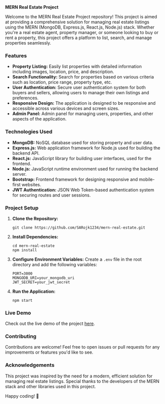 **MERN Real Estate Project**

Welcome to the MERN Real Estate Project repository! This project is aimed at providing a comprehensive solution for managing real estate listings using the MERN (MongoDB, Express.js, React.js, Node.js) stack. Whether you're a real estate agent, property manager, or someone looking to buy or rent a property, this project offers a platform to list, search, and manage properties seamlessly.

### Features

- **Property Listing:** Easily list properties with detailed information including images, location, price, and description.
- **Search Functionality:** Search for properties based on various criteria such as location, price range, property type, etc.
- **User Authentication:** Secure user authentication system for both buyers and sellers, allowing users to manage their own listings and preferences.
- **Responsive Design:** The application is designed to be responsive and accessible across various devices and screen sizes.
- **Admin Panel:** Admin panel for managing users, properties, and other aspects of the application.

### Technologies Used

- **MongoDB:** NoSQL database used for storing property and user data.
- **Express.js:** Web application framework for Node.js used for building the backend API.
- **React.js:** JavaScript library for building user interfaces, used for the frontend.
- **Node.js:** JavaScript runtime environment used for running the backend server.
- **Bootstrap:** Frontend framework for designing responsive and mobile-first websites.
- **JWT Authentication:** JSON Web Token-based authentication system for securing routes and user sessions.

### Project Setup

1. **Clone the Repository:**
   ```
   git clone https://github.com/SARojk1234/mern-real-estate.git
   ```

2. **Install Dependencies:**
   ```
   cd mern-real-estate
   npm install
   ```

3. **Configure Environment Variables:**
   Create a `.env` file in the root directory and add the following variables:
   ```
   PORT=3000
   MONGODB_URI=your_mongodb_uri
   JWT_SECRET=your_jwt_secret
   ```

4. **Run the Application:**
   ```
   npm start
   ```

### Live Demo

Check out the live demo of the project [here](https://mern-estate-wjy6.onrender.com/).

### Contributing

Contributions are welcome! Feel free to open issues or pull requests for any improvements or features you'd like to see.


### Acknowledgements

This project was inspired by the need for a modern, efficient solution for managing real estate listings. Special thanks to the developers of the MERN stack and other libraries used in this project.


Happy coding! 🚀
